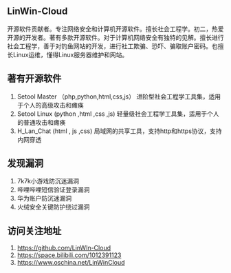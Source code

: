 ## LinWin-Cloud

开源软件贡献者。专注网络安全和计算机开源软件。擅长社会工程学。初二，热爱开源的开发者。著有多款开源软件。对于计算机网络安全有独特的见解。擅长进行社会工程学，善于对钓鱼网站的开发，进行社工欺骗、恐吓、骗取账户密码。也擅长Linux运维，懂得Linux服务器维护和网站。
                     
## 著有开源软件
1. Setool Master   （php,python,html,css,js） 进阶型社会工程学工具集，适用于个人的高级攻击和瘫痪
2. Setool Linux     (python ,html ,css ,js)   轻量级社会工程学工具集，适用于个人的普通攻击和瘫痪
3. H_Lan_Chat       (html , js ,css)          局域网的共享工具，支持http和https协议，支持内网穿透

## 发现漏洞
1. 7k7k小游戏防沉迷漏洞
2. 哔哩哔哩短信验证登录漏洞
3. 华为账户防沉迷漏洞
4. 火绒安全关键防护绕过漏洞

## 访问关注地址
1. https://github.com/LinWIn-Cloud
2. https://space.bilibili.com/1012391123
3. https://www.oschina.net/LinWinCloud

